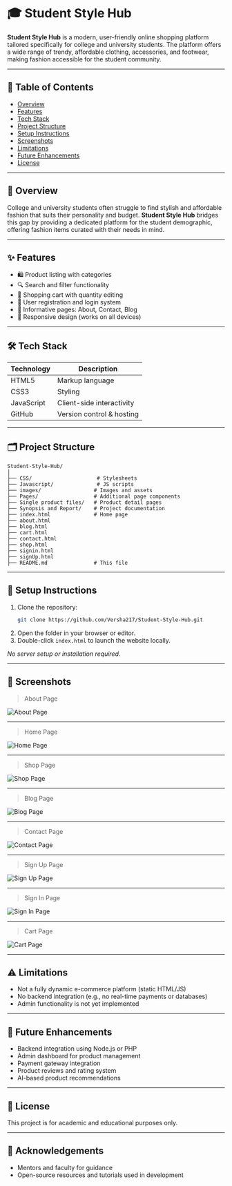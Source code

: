 # 🎓 Student Style Hub

**Student Style Hub** is a modern, user-friendly online shopping platform tailored specifically for college and university students. The platform offers a wide range of trendy, affordable clothing, accessories, and footwear, making fashion accessible for the student community.

---

## 📌 Table of Contents

- [Overview](#-overview)
- [Features](#-features)
- [Tech Stack](#-tech-stack)
- [Project Structure](#-project-structure)
- [Setup Instructions](#-setup-instructions)
- [Screenshots](#-screenshots)
- [Limitations](#-limitations)
- [Future Enhancements](#-future-enhancements)
- [License](#-license)

---

## 📖 Overview

College and university students often struggle to find stylish and affordable fashion that suits their personality and budget. **Student Style Hub** bridges this gap by providing a dedicated platform for the student demographic, offering fashion items curated with their needs in mind.

---

## ✨ Features

- 🛍️ Product listing with categories
- 🔍 Search and filter functionality
- 🛒 Shopping cart with quantity editing
- 🔐 User registration and login system
- 📄 Informative pages: About, Contact, Blog
- 📱 Responsive design (works on all devices)

---

## 🛠 Tech Stack

| Technology | Description                    |
|------------|--------------------------------|
| HTML5      | Markup language                |
| CSS3       | Styling                        |
| JavaScript | Client-side interactivity      |
| GitHub     | Version control & hosting      |


---

## 🗂️ Project Structure

```
Student-Style-Hub/
│
├── CSS/                     # Stylesheets
├── Javascript/              # JS scripts
├── images/                 # Images and assets
├── Pages/                  # Additional page components
├── Single product files/   # Product detail pages
├── Synopsis and Report/    # Project documentation
├── index.html              # Home page
├── about.html
├── blog.html
├── cart.html
├── contact.html
├── shop.html
├── signin.html
├── signUp.html
├── README.md               # This file
```

---

## 🚀 Setup Instructions

1. Clone the repository:
   ```bash
   git clone https://github.com/Versha217/Student-Style-Hub.git
   ```
2. Open the folder in your browser or editor.
3. Double-click `index.html` to launch the website locally.

_No server setup or installation required._

---

## 📸 Screenshots

> About Page

![About Page](./Screenshots/About.png)

---
> Home Page

![Home Page](./Screenshots/Home.png)

---
> Shop Page

![Shop Page](./Screenshots/Shop.png)

---
> Blog Page

![Blog Page](./Screenshots/Blog.png)

---
> Contact Page

![Contact Page](./Screenshots/Contact.png)

---
> Sign Up Page

![Sign Up Page](./Screenshots/SignUp.png)

---
> Sign In Page

![Sign In Page](./Screenshots/SignIn.png)

---
> Cart Page

![Cart Page](./Screenshots/Cart.png)

---

## ⚠️ Limitations

- Not a fully dynamic e-commerce platform (static HTML/JS)
- No backend integration (e.g., no real-time payments or databases)
- Admin functionality is not yet implemented

---

## 🔮 Future Enhancements

- Backend integration using Node.js or PHP
- Admin dashboard for product management
- Payment gateway integration
- Product reviews and rating system
- AI-based product recommendations

---

## 📄 License

This project is for academic and educational purposes only.

---

## 🙌 Acknowledgements

- Mentors and faculty for guidance
- Open-source resources and tutorials used in development
